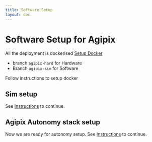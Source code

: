 ```yaml
---
title: Software Setup
layout: doc
---
```

# Software Setup for Agipix

All the deployment is dockerised [Setup Docker](https://github.com/RAICAM-EU-Project/isaac_ros_common) 
- branch `agipix-hard` for Hardware
- Branch `agipix-sim` for Software

Follow instructions to setup docker

## Sim setup

See [Instructions](../sim/1_setup_sim.md) to continue.

## Agipix Autonomy stack setup

Now we are ready for autonomy setup. See [Instructions](../autonomy/1_perception.md) to continue.